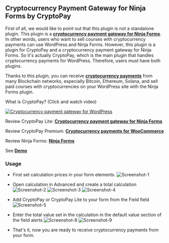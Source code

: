 ## Cryptocurrency Payment Gateway for Ninja Forms by CryptoPay

First of all, we would like to point out that this plugin is not a standalone plugin. This plugin is a **<a href="https://beycanpress.com/cryptopay/?utm_source=github&utm_medium=cryptopay_ninja-forms">cryptocurrency payment gateway for Ninja Forms</a>**. In other words, users who want to sell courses with cryptocurrency payments can use WordPress and Ninja Forms. However, this plugin is a plugin for CryptoPay and a cryptocurrency payment gateway for Ninja Forms. So it's actually CryptoPay, which is the main plugin that handles cryptocurrency payments for WordPress. Therefore, users must have both plugins.

Thanks to this plugin, you can receive **<a href="https://beycanpress.com/cryptopay/?utm_source=github&utm_medium=cryptopay_ninja-forms">cryptocurrency payments</a>** from many Blockchain networks, especially Bitcoin, Ethereum, Solana, and sell paid courses with cryptocurrencies on your WordPress site with the Ninja Forms plugin.

What is CryptoPay? (Click and watch video)

[![Cryptocurrency payment gateway for WordPress](https://img.youtube.com/vi/3vaoFL4XG10/0.jpg)](https://www.youtube.com/watch?v=3vaoFL4XG10)
<br>

Review CryptoPay Lite: **<a href="https://wordpress.org/plugins/cryptopay-wc-lite/">Cryptocurrency payment gateway for Ninja Forms</a>**

Review CryptoPay Premium: **<a href="https://beycanpress.com/cryptopay/?utm_source=github&utm_medium=cryptopay_ninja-forms">Cryptocurrency payments for WooCommerce</a>**

Review Ninja Forms: **<a href="https://wordpress.org/plugins/ninja-forms/">Ninja Forms</a>**

See **<a href="https://cryptopay.beycanpress.net/" target="_blank">Demo</a>**

### Usage

* First set calculation prices in your form elements.
![Screenshot-1](https://i.ibb.co/YN8xmsY/Screenshot-1.png)

* Open calculation in Advanced and create a total calculation
![Screenshot-2](https://i.ibb.co/tQjb81g/Screenshot-2.png)
![Screenshot-3](https://i.ibb.co/c10Ddbs/Screenshot-3.png)
![Screenshot-4](https://i.ibb.co/WkmprTM/Screenshot-4.png)

* Add CryptoPay or CryptoPay Lite to your form from the Field field
![Screenshot-5](https://i.ibb.co/CJzZKfz/Screenshot-5.png)

* Enter the total value set in the calculation in the default value section of the field alerts
![Screenshot-8](https://i.ibb.co/7J1vJ2v/Screenshot-8.png)
![Screenshot-9](https://i.ibb.co/7J1vJ2v/Screenshot-9.png)

* That's it, now you are ready to receive cryptocurrency payments from your form.
